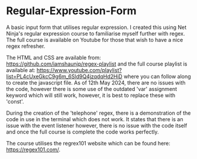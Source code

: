 # Regular-Expression-Form
A basic input form that utilises regular expression. I created this using Net Ninja's regular expression course to familiarise myself further with regex. The full course is available on Youtube for those that wish to have a nice regex refresher.

The HTML and CSS are available from: https://github.com/iamshaunjp/regex-playlist and the full course playlist is available at: https://www.youtube.com/playlist?list=PL4cUxeGkcC9g6m_6Sld9Q4jzqdqHd2HiD where you can follow along to create the javascript file. As of 12th May 2024, there are no issues with the code, however there is some use of the outdated 'var' assignment keyword which will still work, however, it is best to replace these with 'const'.

During the creation of the 'telephone' regex, there is a demonstration of the code in use in the terminal which does not work. It states that there is an issue with the event listener however, there is no issue with the code itself and once the full course is complete the code works perfectly.

The course utilises the regrex101 website which can be found here: https://regex101.com/.
